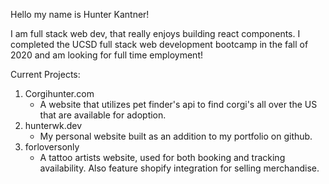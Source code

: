 Hello my name is Hunter Kantner!

I am full stack web dev, that really enjoys building react components.
I completed the UCSD full stack web development bootcamp in the fall of 2020 and am looking for full time employment!

Current Projects:
1. Corgihunter.com
    * A website that utilizes pet finder's api to find corgi's all over the US that are available for adoption.
1. hunterwk.dev
    * My personal website built as an addition to my portfolio on github.
1. forloversonly
    * A tattoo artists website, used for both booking and tracking availability. Also feature shopify integration for selling merchandise.
